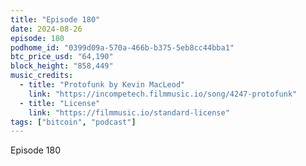 ```yaml
---
title: "Episode 180"
date: 2024-08-26
episode: 180
podhome_id: "0399d09a-570a-466b-b375-5eb8cc44bba1"
btc_price_usd: "64,190"
block_height: "858,449"
music_credits:
  - title: "Protofunk by Kevin MacLeod"
    link: "https://incompetech.filmmusic.io/song/4247-protofunk"
  - title: "License"
    link: "https://filmmusic.io/standard-license"
tags: ["bitcoin", "podcast"]
---
```


Episode 180
